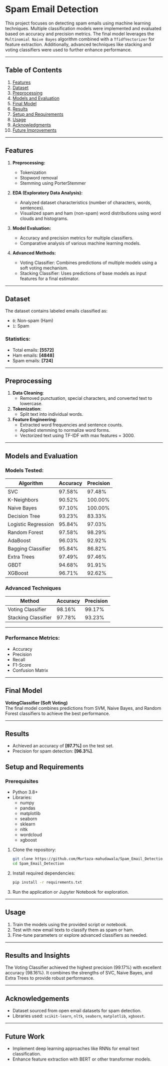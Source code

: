 
# Spam Email Detection

This project focuses on detecting spam emails using machine learning techniques. Multiple classification models were implemented and evaluated based on accuracy and precision metrics. The final model leverages the `Multinomial Naive Bayes` algorithm combined with a `TfidfVectorizer` for feature extraction. Additionally, advanced techniques like stacking and voting classifiers were used to further enhance performance.

---

## Table of Contents
1. [Features](#features)
2. [Dataset](#dataset)
3. [Preprocessing](#preprocessing)
4. [Models and Evaluation](#models-and-evaluation)
5. [Final Model](#final-model)
6. [Results](#results)
7. [Setup and Requirements](#setup-and-requirements)
8. [Usage](#usage)
9. [Acknowledgments](#Acknowledgements)
10. [Future Improvements](#future-work)
---

## Features

1. **Preprocessing:**
   - Tokenization
   - Stopword removal
   - Stemming using PorterStemmer

2. **EDA (Exploratory Data Analysis):**
   - Analyzed dataset characteristics (number of characters, words, sentences).
   - Visualized spam and ham (non-spam) word distributions using word clouds and histograms.

3. **Model Evaluation:**
   - Accuracy and precision metrics for multiple classifiers.
   - Comparative analysis of various machine learning models.

4. **Advanced Methods:**
   - Voting Classifier: Combines predictions of multiple models using a soft voting mechanism.
   - Stacking Classifier: Uses predictions of base models as input features for a final estimator.

---

## Dataset
The dataset contains labeled emails classified as:
- `0`: Non-spam (Ham)
- `1`: Spam  

### Statistics:
- Total emails: **[5572]**
- Ham emails: **[4848]**
- Spam emails: **[724]**

---

## Preprocessing

1. **Data Cleaning**:
   - Removed punctuation, special characters, and converted text to lowercase.
2. **Tokenization**:
   - Split text into individual words.
3. **Feature Engineering**:
   - Extracted word frequencies and sentence counts.
   - Applied stemming to normalize word forms.
   - Vectorized text using TF-IDF with max features = 3000.

---

## Models and Evaluation
### Models Tested:

| Algorithm  | Accuracy | Precision |
|------------|----------|-----------|
| SVC        | 97.58%   | 97.48%    |
| K-Neighbors| 90.52%   | 100.00%   |
| Naive Bayes| 97.10%   | 100.00%   |
| Decision Tree | 93.23%| 83.33%    |
| Logistic Regression | 95.84% | 97.03% |
| Random Forest | 97.58% | 98.29%    |
| AdaBoost   | 96.03%   | 92.92%    |
| Bagging Classifier | 95.84% | 86.82% |
| Extra Trees| 97.49%   | 97.46%    |
| GBDT       | 94.68%   | 91.91%    |
| XGBoost    | 96.71%   | 92.62%    |

### Advanced Techniques

| Method         | Accuracy | Precision |
|----------------|----------|-----------|
| Voting Classifier | 98.16% | 99.17%    |
| Stacking Classifier | 97.78% | 93.23%    |

---

### Performance Metrics:
- Accuracy
- Precision
- Recall
- F1-Score
- Confusion Matrix

---

## Final Model
**VotingClassifier (Soft Voting)**  
The final model combines predictions from SVM, Naive Bayes, and Random Forest classifiers to achieve the best performance.

---

## Results
- Achieved an accuracy of **[97.7%]** on the test set.
- Precision for spam detection: **[96.3%]**.

## Setup and Requirements
### Prerequisites
- Python 3.8+
- Libraries:
  - numpy
  - pandas
  - matplotlib
  - seaborn
  - sklearn
  - nltk
  - wordcloud
  - xgboost

1. Clone the repository:
   ```bash
   git clone https://github.com/Murtaza-mahudawala/Spam_Email_Detection.git
   cd Spam_Email_Detection
   ```

2. Install required dependencies:
   ```bash
   pip install -r requirements.txt
   ```

3. Run the application or Jupyter Notebook for exploration.

---

## Usage

1. Train the models using the provided script or notebook.
2. Test with new email texts to classify them as spam or ham.
3. Fine-tune parameters or explore advanced classifiers as needed.

---

## Results and Insights

The Voting Classifier achieved the highest precision (99.17%) with excellent accuracy (98.16%). It combines the strengths of SVC, Naive Bayes, and Extra Trees to provide robust performance.

---

## Acknowledgements

- Dataset sourced from open email datasets for spam detection.
- Libraries used: `scikit-learn`, `nltk`, `seaborn`, `matplotlib`, `xgboost`.

---

## Future Work

- Implement deep learning approaches like RNNs for email text classification.
- Enhance feature extraction with BERT or other transformer models.
